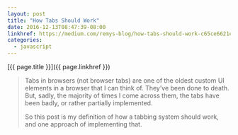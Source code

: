 ```yaml
---
layout: post
title: "How Tabs Should Work"
date: 2016-12-13T08:47:39-08:00
linkhref: https://medium.com/remys-blog/how-tabs-should-work-c65ce6621edb#.fdugpncub
categories:
  - javascript
---
```



[{{ page.title }}]({{ page.linkhref }})

> Tabs in browsers (not browser tabs) are one of the oldest custom UI elements in a browser that I can think of. They’ve been done to death. But, sadly, the majority of times I come across them, the tabs have been badly, or rather partially implemented.
>  
> So this post is my definition of how a tabbing system should work, and one approach of implementing that.

